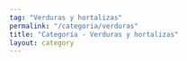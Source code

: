 ```yaml
---
tag: "Verduras y hortalizas"
permalink: "/categoria/verduras"
title: "Categoría - Verduras y hortalizas"
layout: category
---
```

